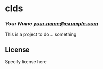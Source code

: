 # clds
### _Your Name <your.name@example.com>_

This is a project to do ... something.

## License

Specify license here

